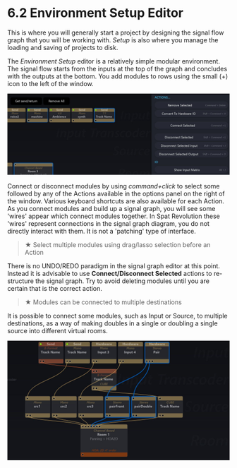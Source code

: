 # 6.2 Environment Setup Editor

This is where you will generally start a project by designing the signal flow graph
that you will be working with. _Setup_ is also where you manage the loading and saving of projects to disk.

The _Environment Setup_ editor is a relatively simple modular environment. The signal flow starts from the inputs at the top of the graph and concludes with the outputs at the bottom. You add modules to rows using the small (+) icon to the left of
the window.

![](../../include/SpatRevolution_UserGuide_-074.jpg)

Connect or disconnect modules by using _command+click_ to select some followed
by any of the Actions available in the options panel on the right of the window. Various keyboard shortcuts are also available for each Action. As you connect modules
and build up a signal graph, you will see some 'wires' appear which connect modules together. In Spat Revolution these 'wires' represent connections in the signal
graph diagram, you do not directly interact with them. It is not a 'patching' type of
interface.


> ★ Select multiple modules using drag/lasso selection before an Action

There is no UNDO/REDO paradigm in the signal graph editor at this point. Instead
it is advisable to use **Connect/Disconnect Selected** actions to re-structure the signal graph. Try to avoid deleting modules until you are certain that is the correct action.

> ★ Modules can be connected to multiple destinations

It is possible to connect some modules, such as Input or Source, to multiple destinations, as a way of making doubles in a single or doubling a single source into different virtual rooms.

![](../../include/SpatRevolution_UserGuide_-076.jpg)

